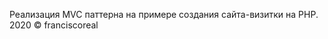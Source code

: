 ﻿<p>
Реализация MVC паттерна на примере создания сайта-визитки на PHP.
<br/>
2020 &copy; franciscoreal
</p>
